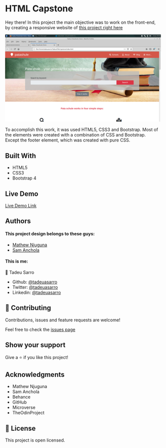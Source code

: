 # HTML Capstone

Hey there! In this project the main objective was to work on the front-end, by creating a responsive website of [this project right here](https://www.behance.net/gallery/25563385/PatashuleKE)

![screenshot](img/screenshot.jpg)

To accomplish this work, it was used HTML5, CSS3 and Bootstrap. Most of the elements were created with a combination of CSS and Bootstrap. Except the footer element, which was created with pure CSS.

## Built With

- HTML5
- CSS3
- Bootstrap 4

## Live Demo

[Live Demo Link](https://rawcdn.githack.com/tadeuasarro/TadeuHTMLCapstone/2ac29ad0175240a90600bb4fef29dd531aac3ede/index.html)


## Authors

#### This project design belongs to these guys:
- [Mathew Njuguna](https://www.behance.net/mathewnjuguna)
- [Sam Anchola](https://www.behance.net/aweSam)

#### This is me:

👤 Tadeu Sarro

- Github: [@tadeuasarro](https://github.com/tadeuasarro)
- Twitter: [@tadeuasarro](https://twitter.com/tadeuasarro)
- Linkedin: [@tadeuasarro](https://www.linkedin.com/in/tadeu-sarro-71481013a/)

## 🤝 Contributing

Contributions, issues and feature requests are welcome!

Feel free to check the [issues page](https://github.com/tadeuasarro/TadeuHTMLCapstone/issues)

## Show your support

Give a ⭐️ if you like this project!

## Acknowledgments

- Mathew Njuguna
- Sam Anchola
- Behance
- GitHub
- Microverse
- TheOdinProject

## 📝 License

This project is open licensed.
